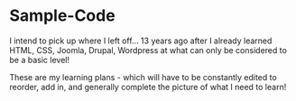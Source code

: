 # Sample-Code
I intend to pick up where I left off... 13 years ago after I already learned HTML, CSS, Joomla, Drupal, Wordpress at what can only be considered to be a basic level!

These are my learning plans - which will have to be constantly edited to reorder, add in, and generally complete the picture of what I need to learn!
